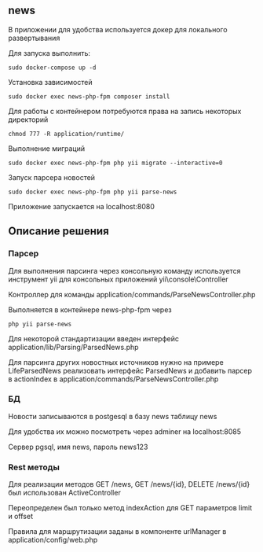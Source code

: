 ## news
В приложении для удобства используется докер для локального развертывания

Для запуска выполнить:
```
sudo docker-compose up -d
```
Установка зависимостей
```
sudo docker exec news-php-fpm composer install
```
Для работы с контейнером потребуются права на запись некоторых директорий
```
chmod 777 -R application/runtime/
```
Выполнение миграций
```
sudo docker exec news-php-fpm php yii migrate --interactive=0
```
Запуск парсера новостей
```
sudo docker exec news-php-fpm php yii parse-news
```

Приложение запускается на localhost:8080

## Описание решения
### Парсер
Для выполнения парсинга через консольную команду используется инструмент yii для консольных приложений yii\console\Controller

Контроллер для команды application/commands/ParseNewsController.php

Выполняется в контейнере news-php-fpm через
```
php yii parse-news
```

Для некоторой стандартизации введен интерфейс application/lib/Parsing/ParsedNews.php

Для парсинга других новостных источников нужно на примере LifeParsedNews реализовать интерфейс ParsedNews и добавить парсер в actionIndex в application/commands/ParseNewsController.php

### БД
Новости записываются в postgesql в базу news таблицу news

Для удобства их можно посмотреть через adminer на localhost:8085

Сервер pgsql, имя news, пароль news123

### Rest методы
Для реализации методов GET /news, GET /news/{id}, DELETE /news/{id} был использован ActiveController

Переопределен был только метод indexAction для GET параметров limit и offset

Правила для маршрутизации заданы в компоненте urlManager в application/config/web.php
